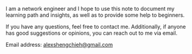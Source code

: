 I am a network engineer and I hope to use this note to document my learning path and insights, as well as to provide some help to beginners. 

If you have any questions, feel free to contact me. Additionally, if anyone has good suggestions or opinions, you can reach out to me via email.

Email address: alexshengchieh@gmail.com
